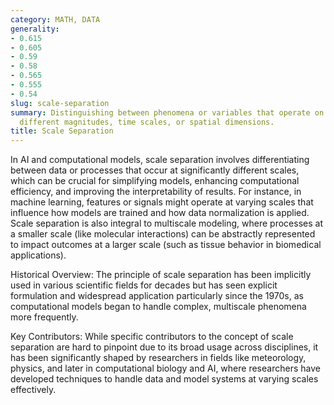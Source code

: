 ```yaml
---
category: MATH, DATA
generality:
- 0.615
- 0.605
- 0.59
- 0.58
- 0.565
- 0.555
- 0.54
slug: scale-separation
summary: Distinguishing between phenomena or variables that operate on distinctly
  different magnitudes, time scales, or spatial dimensions.
title: Scale Separation
---
```


In AI and computational models, scale separation involves differentiating between data or processes that occur at significantly different scales, which can be crucial for simplifying models, enhancing computational efficiency, and improving the interpretability of results. For instance, in machine learning, features or signals might operate at varying scales that influence how models are trained and how data normalization is applied. Scale separation is also integral to multiscale modeling, where processes at a smaller scale (like molecular interactions) can be abstractly represented to impact outcomes at a larger scale (such as tissue behavior in biomedical applications).

Historical Overview: The principle of scale separation has been implicitly used in various scientific fields for decades but has seen explicit formulation and widespread application particularly since the 1970s, as computational models began to handle complex, multiscale phenomena more frequently.

Key Contributors: While specific contributors to the concept of scale separation are hard to pinpoint due to its broad usage across disciplines, it has been significantly shaped by researchers in fields like meteorology, physics, and later in computational biology and AI, where researchers have developed techniques to handle data and model systems at varying scales effectively.